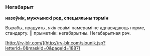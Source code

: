 ### Негабарыт
**назоўнік, мужчынскі род, спецыяльны тэрмін**

Вырабы, прадукты, якія сваімі памерамі не адпавядаюць норме, стандарту. || прыметнік: негабарытны. Негабарытная рэч.

<a rel="author">[http://rv-blr.com/](http://rv-blr.com/slounik.jsp?letterId=0&maskId=0&pageId=1887)</a>
